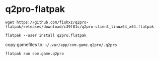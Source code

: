 # q2pro-flatpak

`wget https://github.com/fishxz/q2pro-flatpak/releases/download/c39f81c/q2pro-client_linux64_x64.flatpak`

`flatpak --user install q2pro.flatpak`

copy gamefiles to: `~/.var/app/com.game.q2pro/.q2pro`

`flatpak run com.game.q2pro`
